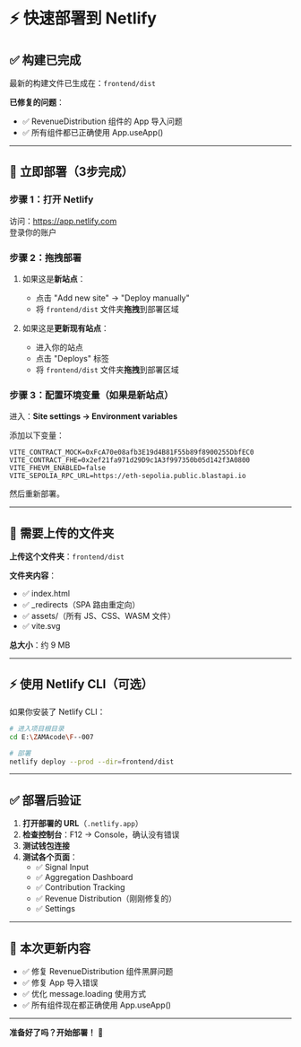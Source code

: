 # ⚡ 快速部署到 Netlify

## ✅ 构建已完成

最新的构建文件已生成在：`frontend/dist`

**已修复的问题**：
- ✅ RevenueDistribution 组件的 App 导入问题
- ✅ 所有组件都已正确使用 App.useApp()

---

## 🚀 立即部署（3步完成）

### 步骤 1：打开 Netlify

访问：https://app.netlify.com  
登录你的账户

### 步骤 2：拖拽部署

1. 如果这是**新站点**：
   - 点击 "Add new site" → "Deploy manually"
   - 将 `frontend/dist` 文件夹**拖拽**到部署区域

2. 如果这是**更新现有站点**：
   - 进入你的站点
   - 点击 "Deploys" 标签
   - 将 `frontend/dist` 文件夹**拖拽**到部署区域

### 步骤 3：配置环境变量（如果是新站点）

进入：**Site settings → Environment variables**

添加以下变量：

```
VITE_CONTRACT_MOCK=0xFcA70e08afb3E19d4B81F55b89f8900255DbfEC0
VITE_CONTRACT_FHE=0x2ef21fa971d29D9c1A3f997350b05d142f3A0800
VITE_FHEVM_ENABLED=false
VITE_SEPOLIA_RPC_URL=https://eth-sepolia.public.blastapi.io
```

然后重新部署。

---

## 📁 需要上传的文件夹

**上传这个文件夹**：`frontend/dist`

**文件夹内容**：
- ✅ index.html
- ✅ _redirects（SPA 路由重定向）
- ✅ assets/（所有 JS、CSS、WASM 文件）
- ✅ vite.svg

**总大小**：约 9 MB

---

## ⚡ 使用 Netlify CLI（可选）

如果你安装了 Netlify CLI：

```bash
# 进入项目根目录
cd E:\ZAMAcode\F--007

# 部署
netlify deploy --prod --dir=frontend/dist
```

---

## ✅ 部署后验证

1. **打开部署的 URL**（`.netlify.app`）
2. **检查控制台**：F12 → Console，确认没有错误
3. **测试钱包连接**
4. **测试各个页面**：
   - ✅ Signal Input
   - ✅ Aggregation Dashboard
   - ✅ Contribution Tracking
   - ✅ Revenue Distribution（刚刚修复的）
   - ✅ Settings

---

## 🎯 本次更新内容

- ✅ 修复 RevenueDistribution 组件黑屏问题
- ✅ 修复 App 导入错误
- ✅ 优化 message.loading 使用方式
- ✅ 所有组件现在都正确使用 App.useApp()

---

**准备好了吗？开始部署！** 🚀

